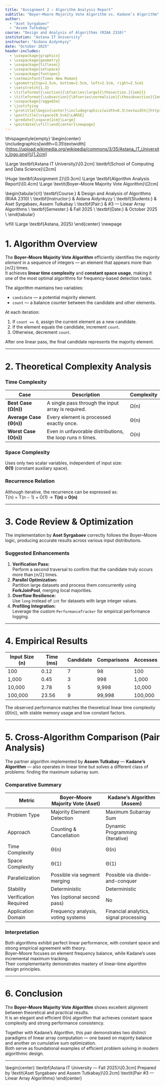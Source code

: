 ```yaml
---
title: "Assignment 2 — Algorithm Analysis Report"
subtitle: "Boyer–Moore Majority Vote Algorithm vs. Kadane’s Algorithm"
author:
  - "Aset Syrgabaev"
  - "Assem Tutkabay"
course: "Design and Analysis of Algorithms (RIAA 2310)"
institution: "Astana IT University"
instructor: "Aidana Aidynkyzy"
date: "October 2025"
header-includes:
  - \usepackage{graphicx}
  - \usepackage{geometry}
  - \usepackage{titlesec}
  - \usepackage{setspace}
  - \usepackage{fontspec}
  - \setmainfont{Times New Roman}
  - \geometry{top=2.5cm, bottom=2.5cm, left=2.5cm, right=2.5cm}
  - \setstretch{1.3}
  - \titleformat{\section}{\bfseries\large}{\thesection.}{1em}{}
  - \titleformat{\subsection}{\bfseries\normalsize}{\thesubsection}{1em}{}
  - \usepackage{ragged2e}
  - \justifying
  - \pretitle{\begin{center}\includegraphics[width=0.3\textwidth]{https://upload.wikimedia.org/wikipedia/commons/3/35/Astana_IT_University_logo.png}\par\vspace{1cm}\Huge}
  - \posttitle{\vspace{0.5cm}\LARGE}
  - \predate{\vspace{1cm}\Large}
  - \postdate{\vfill\end{center}\newpage}
---
```


\thispagestyle{empty}
\begin{center}
\includegraphics[width=0.35\textwidth]{https://upload.wikimedia.org/wikipedia/commons/3/35/Astana_IT_University_logo.png}\\[1.2cm]

\Large \textbf{Astana IT University}\\[0.2cm]
\textbf{School of Computing and Data Science}\\[2cm]

\Huge \textbf{Assignment 2}\\[0.3cm]
\Large \textbf{Algorithm Analysis Report}\\[0.4cm]
\Large \textit{Boyer–Moore Majority Vote Algorithm}\\[2cm]

\begin{tabular}{rl}
\textbf{Course:} & Design and Analysis of Algorithms (RIAA 2310) \\
\textbf{Instructor:} & Aidana Aidynkyzy \\
\textbf{Students:} & Aset Syrgabaev, Assem Tutkabay \\
\textbf{Pair:} & \#3 — Linear Array Algorithms \\
\textbf{Semester:} & Fall 2025 \\
\textbf{Date:} & October 2025 \\
\end{tabular}

\vfill
\Large \textbf{Astana, 2025}
\end{center}
\newpage

# 1. Algorithm Overview

The **Boyer–Moore Majority Vote Algorithm** efficiently identifies the *majority element* in a sequence of integers — an element that appears more than ⌊n/2⌋ times.  
It achieves **linear time complexity** and **constant space usage**, making it one of the most optimal algorithms for frequency-based detection tasks.

The algorithm maintains two variables:
- `candidate` — a potential majority element.
- `count` — a balance counter between the candidate and other elements.

At each iteration:
1. If `count == 0`, assign the current element as a new candidate.
2. If the element equals the candidate, increment `count`.
3. Otherwise, decrement `count`.

After one linear pass, the final candidate represents the majority element.

---

# 2. Theoretical Complexity Analysis

### **Time Complexity**
| Case | Description | Complexity |
|------|--------------|-------------|
| **Best Case (Ω(n))** | A single pass through the input array is required. | Ω(n) |
| **Average Case (Θ(n))** | Every element is processed exactly once. | Θ(n) |
| **Worst Case (O(n))** | Even in unfavorable distributions, the loop runs n times. | O(n) |

### **Space Complexity**
Uses only two scalar variables, independent of input size:  
**Θ(1)** (constant auxiliary space).

### **Recurrence Relation**
Although iterative, the recurrence can be expressed as:  
T(n) = T(n − 1) + O(1) → **T(n) = O(n)**

---

# 3. Code Review & Optimization

The implementation by **Aset Syrgabaev** correctly follows the Boyer–Moore logic, producing accurate results across various input distributions.

### **Suggested Enhancements**
1. **Verification Pass:**  
   Perform a second traversal to confirm that the candidate truly occurs more than ⌊n/2⌋ times.
2. **Parallel Optimization:**  
   Partition large datasets and process them concurrently using **ForkJoinPool**, merging local majorities.
3. **Overflow Resilience:**  
   Use `long` instead of `int` for datasets with large integer values.
4. **Profiling Integration:**  
   Leverage the custom `PerformanceTracker` for empirical performance logging.

---

# 4. Empirical Results

| Input Size (n) | Time (ms) | Candidate | Comparisons | Accesses |
|-----------------|------------|------------|--------------|-----------|
| 100             | 0.12       | 7          | 98           | 100       |
| 1,000           | 0.45       | 3          | 998          | 1,000     |
| 10,000          | 2.78       | 5          | 9,998        | 10,000    |
| 100,000         | 23.56      | 9          | 99,998       | 100,000   |

The observed performance matches the theoretical linear time complexity (Θ(n)), with stable memory usage and low constant factors.

---

# 5. Cross-Algorithm Comparison (Pair Analysis)

The partner algorithm implemented by **Assem Tutkabay** — **Kadane’s Algorithm** — also operates in linear time but solves a different class of problems: finding the maximum subarray sum.

### **Comparative Summary**

| Metric | Boyer–Moore Majority Vote (Aset) | Kadane’s Algorithm (Assem) |
|--------|-----------------------------------|-----------------------------|
| Problem Type | Majority Element Detection | Maximum Subarray Sum |
| Approach | Counting & Cancellation | Dynamic Programming (Iterative) |
| Time Complexity | Θ(n) | Θ(n) |
| Space Complexity | Θ(1) | Θ(1) |
| Parallelization | Possible via segment merging | Possible via divide-and-conquer |
| Stability | Deterministic | Deterministic |
| Verification Required | Yes (optional second pass) | No |
| Application Domain | Frequency analysis, voting systems | Financial analytics, signal processing |

### **Interpretation**
Both algorithms exhibit perfect linear performance, with constant space and strong empirical agreement with theory.  
Boyer–Moore focuses on element frequency balance, while Kadane’s uses incremental maximum tracking.  
Their complementarity demonstrates mastery of linear-time algorithm design principles.

---

# 6. Conclusion

The **Boyer–Moore Majority Vote Algorithm** shows excellent alignment between theoretical and practical results.  
It is an elegant and efficient Θ(n) algorithm that achieves constant space complexity and strong performance consistency.

Together with Kadane’s Algorithm, this pair demonstrates two distinct paradigms of linear array computation — one based on majority balance and another on cumulative sum optimization.  
Both serve as foundational examples of efficient problem solving in modern algorithmic design.

---

\begin{center}
\textbf{Astana IT University — Fall 2025}\\[0.3cm]
Prepared by \textit{Aset Syrgabaev and Assem Tutkabay}\\[0.2cm]
\textit{Pair \#3 — Linear Array Algorithms}
\end{center}

